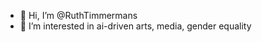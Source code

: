 - 👋 Hi, I’m @RuthTimmermans
- 👀 I’m interested in ai-driven arts, media, gender equality


<!---
RuthTimmermans/RuthTimmermans is a ✨ special ✨ repository because its `README.md` (this file) appears on your GitHub profile.
You can click the Preview link to take a look at your changes.
--->
